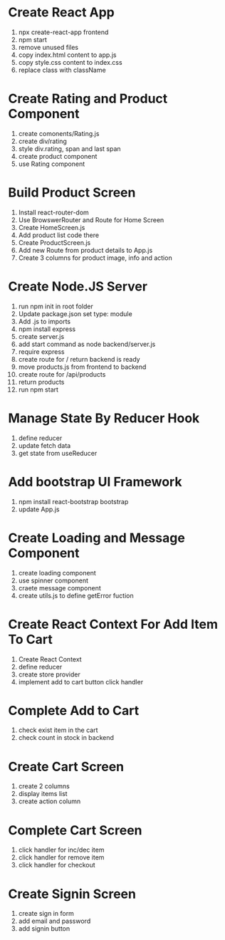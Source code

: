 # Create React App 
1. npx create-react-app frontend
2. npm start
3. remove unused files
4. copy index.html content to app.js
5. copy style.css content to index.css
6. replace class with className

# Create Rating and Product Component
1. create comonents/Rating.js
2. create div/rating
3. style div.rating, span and last span
4. create product component
5. use Rating component

# Build Product Screen
1. Install react-router-dom
2. Use BrowswerRouter and Route for Home Screen
3. Create HomeScreen.js
4. Add product list code there
5. Create ProductScreen.js
6. Add new Route from product details to App.js
7. Create 3 columns for product image, info and action

# Create Node.JS Server
1. run npm init in root folder
2. Update package.json set type: module
3. Add .js to imports
4. npm install express
5. create server.js
6. add start command as node backend/server.js
7. require express
8. create route for / return backend is ready
9. move products.js from frontend to backend
10. create route for /api/products
11. return products
12. run npm start

# Manage State By Reducer Hook
1. define reducer
2. update fetch data
3. get state from useReducer
 
# Add bootstrap UI Framework
1. npm install react-bootstrap bootstrap
2. update App.js

# Create Loading and Message Component
1. create loading component
2. use spinner component
3. craete message component
4. create utils.js to define getError fuction

 # Create React Context For Add Item To Cart
1. Create React Context
2. define reducer
3. create store provider
4. implement add to cart button click handler

# Complete Add to Cart
1. check exist item in the cart
2. check count in stock in backend

# Create Cart Screen
1. create 2 columns
2. display items list
3. create action column

# Complete Cart Screen
1. click handler for inc/dec item
2. click handler for remove item
3. click handler for checkout

# Create Signin Screen
1. create sign in form
2. add email and password
3. add signin button